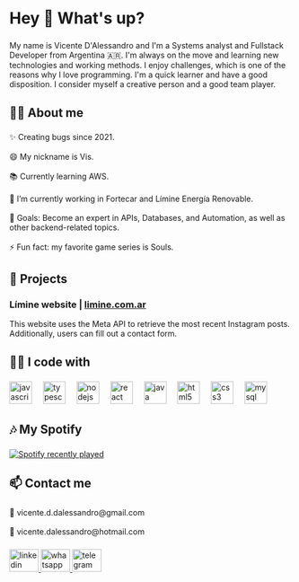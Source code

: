 <h1 align="left">Hey 👋 What's up?</h1>

###

<p align="left">My name is Vicente D'Alessandro and I'm a Systems analyst and Fullstack Developer from Argentina 🇦🇷. I'm always on the move and learning new technologies and working methods. I enjoy challenges, which is one of the reasons why I love programming. I'm a quick learner and have a good disposition. I consider myself a creative person and a good team player.</p>

###

<h2 align="left">🙋‍♂️ About me</h2>

###

<p align="left">✨ Creating bugs since 2021.<br><br>😄 My nickname is Vis.<br><br>📚 Currently learning AWS.<br><br>🔭 I’m currently working in Fortecar and Límine Energía Renovable.<br><br>🎯 Goals: Become an expert in APIs, Databases, and Automation, as well as other backend-related topics.<br><br>⚡ Fun fact: my favorite game series is Souls.</p>

###

<h2 align="left">📁​ Projects</h2>

###

<div align="left">
  <div>
    <h3>Límine website | 
      <a href="https://limine.com.ar/" target="_blank" rel="noreferrer">
        limine.com.ar
      </a>
    </h3>
    <p>This website uses the Meta API to retrieve the most recent Instagram posts. Additionally, users can fill out a contact form.</p>
  </div>
  
</div>

###

<h2 align="left">👨‍💻 I code with</h2>

###

<div align="left">
  <img src="https://cdn.jsdelivr.net/gh/devicons/devicon/icons/javascript/javascript-original.svg" height="40" alt="javascript logo"  />
  <img width="12" />
  <img src="https://cdn.jsdelivr.net/gh/devicons/devicon/icons/typescript/typescript-original.svg" height="40" alt="typescript logo"  />
  <img width="12" />
  <img src="https://cdn.simpleicons.org/nodedotjs/339933" height="40" alt="nodejs logo"  />
  <img width="12" />
  <img src="https://cdn.jsdelivr.net/gh/devicons/devicon/icons/react/react-original.svg" height="40" alt="react logo"  />
  <img width="12" />
  <img src="https://cdn.jsdelivr.net/gh/devicons/devicon/icons/java/java-original.svg" height="40" alt="java logo"  />
  <img width="12" />
  <img src="https://cdn.jsdelivr.net/gh/devicons/devicon/icons/html5/html5-original.svg" height="40" alt="html5 logo"  />
  <img width="12" />
  <img src="https://cdn.jsdelivr.net/gh/devicons/devicon/icons/css3/css3-original.svg" height="40" alt="css3 logo"  />
  <img width="12" />
  <img src="https://cdn.jsdelivr.net/gh/devicons/devicon/icons/mysql/mysql-original.svg" height="40" alt="mysql logo"  />
</div>

###

<h2 align="left">🎶 My Spotify</h2>

###

<div align="left">
  <a href="https://open.spotify.com/user/d4maz39lule471mqow3nk9yu8">
    <img src="https://spotify-recently-played-readme.vercel.app/api?user=d4maz39lule471mqow3nk9yu8&count=5" alt="Spotify recently played"  />
  </a>
</div>

###

<h2 align="left">📫 Contact me</h2>

###

<p align="left">📧 vicente.d.dalessandro@gmail.com<br><br>📧 vicente.dalessandro@hotmail.com</p>

###

<div align="left">
  <a href="https://www.linkedin.com/in/vicentedalessandro/" target="_blank" rel="noreferrer">
    <img src="https://raw.githubusercontent.com/maurodesouza/profile-readme-generator/master/src/assets/icons/social/linkedin/default.svg" width="52" height="40" alt="linkedin logo"  />
  </a>
  <a href="https://wa.me/+5492314578360" target="_blank" rel="noreferrer">
    <img src="https://raw.githubusercontent.com/maurodesouza/profile-readme-generator/master/src/assets/icons/social/whatsapp/default.svg" width="52" height="40" alt="whatsapp logo"  />
  </a>
  <a href="http://t.me/+5492314578360" target="_blank" rel="noreferrer">
    <img src="https://raw.githubusercontent.com/maurodesouza/profile-readme-generator/master/src/assets/icons/social/telegram/default.svg" width="52" height="40" alt="telegram logo"  />
  </a>
</div>

###
